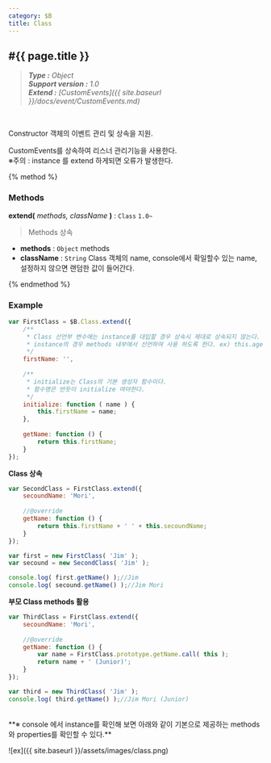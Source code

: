 ```yaml
---
category: $B
title: Class
---
```


#{{ page.title }}
---
> _**Type :** Object_  
> _**Support version :** 1.0_  
> _**Extend :** [CustomEvents]({{ site.baseurl }}/docs/event/CustomEvents.md)_

<br/>
<p class="indent">
Constructor 객체의 이벤트 관리 및 상속을 지원.
</p>
<p class="indent">
CustomEvents를 상속하여 리스너 관리기능을 사용한다.<br/>
※주의 : instance 를 extend 하게되면 오류가 발생한다.
</p>

{% method %}
### Methods

**extend\(** _methods, className_ **\)** : `Class` `1.0~`
> Methods 상속

- **methods** : `Object`
methods
- **className** : `String`
Class 객체의 name, console에서 확일할수 있는 name, 설정하지 않으면 랜덤한 값이 들어간다.

{% endmethod %}

### Example
```js
var FirstClass = $B.Class.extend({
    /**
     * Class 선언부 변수에는 instance를 대입할 경우 상속시 제대로 상속되지 않는다.
     * instance의 경우 methods 내부에서 선언하여 사용 하도록 한다. ex) this.age = 20;
     */
    firstName: '',
    
    /**
     * initialize는 Class의 기본 생성자 함수이다.
     * 함수명은 반듯이 initialize 여야한다.
     */
    initialize: function ( name ) {
        this.firstName = name;
    },
    
    getName: function () {
        return this.firstName;
    }
});
```

**Class 상속**

```js
var SecondClass = FirstClass.extend({
    secoundName: 'Mori',
    
    //@override
    getName: function () {
        return this.firstName + ' ' + this.secoundName;
    }
});

var first = new FirstClass( 'Jim' );
var secound = new SecondClass( 'Jim' );

console.log( first.getName() );//Jim
console.log( secound.getName() );//Jim Mori
```

**부모 Class methods 활용**

```js
var ThirdClass = FirstClass.extend({
    secoundName: 'Mori',
    
    //@override
    getName: function () {
        var name = FirstClass.prototype.getName.call( this );
        return name + ' (Junior)';
    }
});

var third = new ThirdClass( 'Jim' );
console.log( third.getName() );//Jim Mori (Junior)
```



<br/>
**※ console 에서 instance를 확인해 보면 아래와 같이 기본으로 제공하는 methods와 properties를 확인할 수 있다.**  


![ex]({{ site.baseurl }}/assets/images/class.png)
